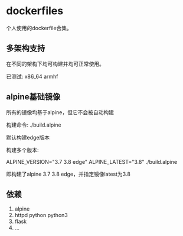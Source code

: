 # dockerfiles

个人使用的dockerfile合集。

## 多架构支持

在不同的架构下均可构建并均可正常使用。

已测试: x86_64 armhf

## alpine基础镜像

所有的镜像均基于alpine，但它不会被自动构建

构建命令: ./build.alpine

默认构建edge版本

构建多个版本:

ALPINE_VERSION="3.7 3.8 edge" ALPINE_LATEST="3.8" ./build.alpine

即构建了alpine 3.7 3.8 edge，并指定镜像latest为3.8

## 依赖

1. alpine
2. httpd python python3
3. flask
4. ...
